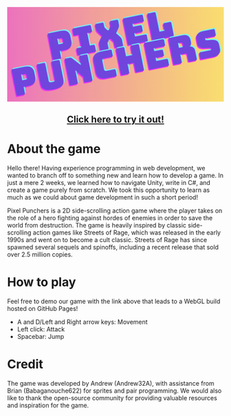 <img src="https://github.com/Andrew32A/pixel-punchers/blob/main/Images/title.png" align="center">

<h2 align="center"><a href="https://andrew32a.github.io/pixel-punchers-livetest/">Click here to try it out!</a></h3>

# About the game
Hello there! Having experience programming in web development, we wanted to branch off to something new and learn how to develop a game. 
In just a mere 2 weeks, we learned how to navigate Unity, write in C#, and create a game purely from scratch. We took this opportunity to learn as much as we could about game development in such a short period!

Pixel Punchers is a 2D side-scrolling action game where the player takes on the role of a hero fighting against hordes of enemies in order to save the world from destruction. The game is heavily inspired by classic side-scrolling action games like Streets of Rage, which was released in the early 1990s and went on to become a cult classic. Streets of Rage has since spawned several sequels and spinoffs, including a recent release that sold over 2.5 million copies.

# How to play
Feel free to demo our game with the link above that leads to a WebGL build hosted on GitHub Pages!

- A and D/Left and Right arrow keys: Movement
- Left click: Attack
- Spacebar: Jump

# Credit
The game was developed by Andrew (Andrew32A), with assistance from Brian (Babaganouche622) for sprites and pair programming. We would also like to thank the open-source community for providing valuable resources and inspiration for the game.